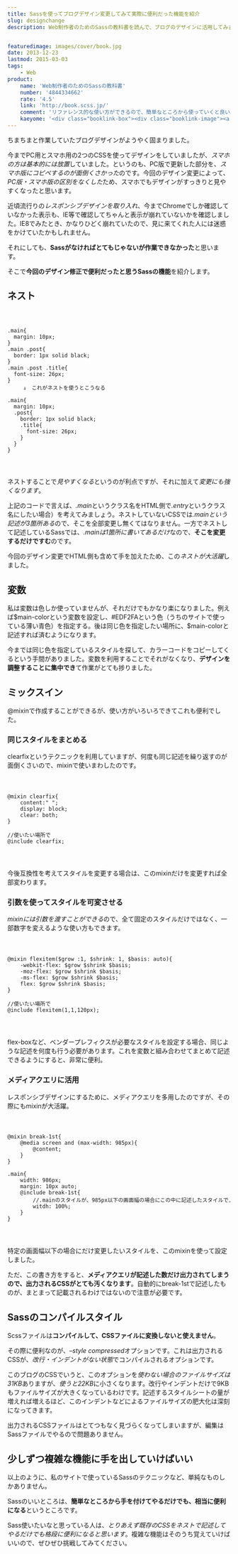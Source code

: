 ```yaml
---
title: Sassを使ってブログデザイン変更してみて実際に便利だった機能を紹介
slug: designchange
description: Web制作者のためのSassの教科書を読んで、ブログのデザインに活用してみました。その際に、使ってみて実際に便利だなと思った機能を紹介します。基本的にCSSと同じなので、使えそうなところだけつまみ食いする感じで使うといいと思います。


featuredimage: images/cover/book.jpg
date: 2013-12-23
lastmod: 2015-03-03
tags: 
    - Web
product:
    name: 'Web制作者のためのSassの教科書'
    number: '4844334662'
    rate: '4.5'
    link: 'http://book.scss.jp/'
    comment: 'リファレンス的な使い方ができるので、簡単なところから使っていくと良い。'
    kaeyome: '<div class="booklink-box"><div class="booklink-image"><a href="http://www.amazon.co.jp/exec/obidos/asin/4844334662/illusionspace-22/" rel="nofollow" target="_blank"><img src="https://ecx.images-amazon.com/images/I/51xkjL4k%2BRL._SL160_.jpg" style="border: none;" /></a></div><div class="booklink-info"><div class="booklink-name"><a href="http://www.amazon.co.jp/exec/obidos/asin/4844334662/illusionspace-22/" rel="nofollow" target="_blank">Web制作者のためのSassの教科書 これからのWebデザインの現場で必須のCSSメタ言語</a><div class="booklink-powered-date">posted with <a href="http://yomereba.com" rel="nofollow" target="_blank">ヨメレバ</a></div></div><div class="booklink-detail">平澤 隆,森田 壮 インプレスジャパン 2013-09-13    </div><div class="booklink-link2"><div class="shoplinkamazon"><a href="http://www.amazon.co.jp/exec/obidos/asin/4844334662/illusionspace-22/" rel="nofollow" target="_blank" title="アマゾン" >Amazonで購入</a></div><div class="shoplinkrakuten"><a href="http://hb.afl.rakuten.co.jp/hgc/11acbc01.369b1bf6.11acbc02.cabf9fe9/?pc=http%3A%2F%2Fbooks.rakuten.co.jp%2Frb%2F12451132%2F%3Fscid%3Daf_ich_link_urltxt%26m%3Dhttp%3A%2F%2Fm.rakuten.co.jp%2Fev%2Fbook%2F" rel="nofollow" target="_blank" title="楽天ブックス" >楽天ブックスで購入</a></div>                  	  <div class="shoplinkkino"><a href="http://ck.jp.ap.valuecommerce.com/servlet/referral?sid=3085416&pid=882196163&vc_url=http%3A%2F%2Fwww.kinokuniya.co.jp%2Ff%2Fdsg-01-9784844334668" target="_blank" title="kino" >紀伊國屋書店で購入<img src="https://ad.jp.ap.valuecommerce.com/servlet/gifbanner?sid=3085416&pid=882196163" height="1" width="1" border="0"></a></div>	  	  	</div></div><div class="booklink-footer"></div></div>'
---
```


ちまちまと作業していたブログデザインがようやく固まりました。

今までPC用とスマホ用の2つのCSSを使ってデザインをしていましたが、<em>スマホの方は基本的には放置</em>していました。というのも、PC版で更新した部分を、<em>スマホ版にコピペするのが面倒くさかった</em>のです。今回のデザイン変更によって、<em>PC版・スマホ版の区別をなくした</em>ため、スマホでもデザインがすっきりと見やすくなったと思います。

近頃流行りの<em>レスポンシブデザインを取り入れ</em>、今までChromeでしか確認していなかった表示も、IE等で確認してちゃんと表示が崩れていないかを確認しました。IE8でみたとき、かなりひどく崩れていたので、見に来てくれた人には迷惑をかけていたかもしれません。

それにしても、<strong>Sassがなければとてもじゃないが作業できなかった</strong>と思います。

そこで<strong>今回のデザイン修正で便利だったと思うSassの機能</strong>を紹介します。


## ネスト


<code>

<pre>.main{
  margin: 10px;
}
.main .post{
  border: 1px solid black;
}
.main .post .title{
  font-size: 26px;
}
　　　↓　これがネストを使うとこうなる

.main{
  margin: 10px;
  .post{
    border: 1px solid black;
    .title{
      font-size: 26px;
    }
  }
}</pre>
</code>

ネストすることで<em>見やすくなる</em>というのが利点ですが、それに加えて<em>変更にも強くなります</em>。

上記のコードで言えば、<em>.main</em>というクラス名をHTML側で<em>.entry</em>というクラス名にしたい場合）を考えてみましょう。ネストしていないCSSでは<em>.mainという記述が3箇所ある</em>ので、そこを全部変更し無くてはなりません。一方でネストして記述しているSassでは、<em>.mainは1箇所に書いてあるだけ</em>なので、<strong>そこを変更するだけですむ</strong>のです。

今回のデザイン変更でHTML側も含めて手を加えたため、この<em>ネストが大活躍</em>しました。


## 変数


私は変数は色しか使っていませんが、それだけでもかなり楽になりました。例えば$main-colorという変数を設定し、#EDF2FAという色（うちのサイトで使っている薄い青色）を指定する。後は同じ色を指定したい場所に、$main-colorと記述すれば済むようになります。

今までは同じ色を指定しているスタイルを探して、カラーコードをコピーしてくるという手間がありました。変数を利用することでそれがなくなり、<strong>デザインを調整することに集中でき</strong>て作業がとても捗りました。


## ミックスイン


@mixinで作成することができるが、使い方がいろいろできてこれも便利でした。


### 同じスタイルをまとめる


clearfixというテクニックを利用していますが、何度も同じ記述を繰り返すのが面倒くさいので、mixinで使いまわしたのです。

<code>

<pre>@mixin clearfix{
    content:" ";
    display: block;
    clear: both;
}

//使いたい場所で
@include clearfix;</pre>
</code>

今後互換性を考えてスタイルを変更する場合は、このmixinだけを変更すれば全部変わります。


### 引数を使ってスタイルを可変させる


<em>mixinには引数を渡すことができる</em>ので、全て固定のスタイルだけではなく、一部数字を変えるような使い方もできます。

<code>

<pre>@mixin flexitem($grow :1, $shrink: 1, $basis: auto){
    -webkit-flex: $grow $shrink $basis;
    -moz-flex: $grow $shrink $basis;
    -ms-flex: $grow $shrink $basis;
    flex: $grow $shrink $basis;
}

//使いたい場所で
@include flexitem(1,1,120px);</pre>
</code>

flex-boxなど、ベンダープレフィクスが必要なスタイルを設定する場合、同じような記述を何度も行う必要があります。これを変数と組み合わせてまとめて記述できるようにすると、非常に便利。


### メディアクエリに活用


レスポンシブデザインにするために、メディアクエリを多用したのですが、その際にもmixinが大活躍。

<code>

<pre>@mixin break-1st{
    @media screen and (max-width: 985px){
        @content;
    }
}

.main{
    width: 986px;
    margin: 10px auto;
    @include break-1st{
        //.mainのスタイルが、985px以下の画面幅の場合にこの中に記述したスタイルで上書きされる
        witdh: 100%;
    }
}</pre>
</code>

特定の画面幅以下の場合にだけ変更したいスタイルを、このmixinを使って設定しました。

ただ、この書き方をすると、<strong>メディアクエリが記述した数だけ出力されてしまうので、出力されるCSSがとても汚くなります</strong>。自動的にbreak-1stで記述したものが、まとまって記載されるわけではないので注意が必要です。


## Sassのコンパイルスタイル


Scssファイルは<strong>コンパイルして、CSSファイルに変換しないと使えません</strong>。

その際に便利なのが、<em>&#8211;style compressed</em>オプションです。これは出力されるCSSが、<em>改行・インデントがない状態</em>でコンパイルされるオプションです。

このブログのCSSでいうと、このオプションを<em>使わない場合のファイルサイズは31KB</em>ありますが、<em>使うと22KB</em>に小さくなります。改行やインデントだけで9KBもファイルサイズが大きくなっているわけです。記述するスタイルシートの量が増えれば増えるほど、このインデントなどによるファイルサイズの肥大化は深刻になってきます。

出力されるCSSファイルはとてつもなく見づらくなってしまいますが、編集はSassファイルでやるので問題ありません。


## 少しずつ複雑な機能に手を出していけばいい


以上のように、私のサイトで使っているSassのテクニックなど、単純なものしかありません。

Sassのいいところは、<strong>簡単なところから手を付けてやるだけでも、相当に便利になる</strong>というところです。

Sass使いたいなと思っている人は、<em>とりあえず既存のCSSをネストで記述してやるだけでも格段に便利になると思います</em>。複雑な機能はそのうち覚えていけばいいので、ぜひぜひ挑戦してみてください。


  